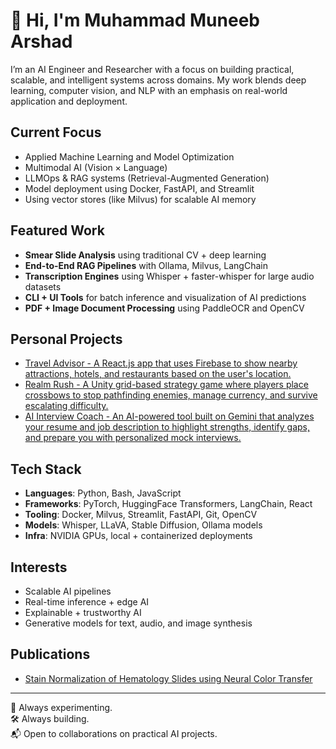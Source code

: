# 👋 Hi, I'm Muhammad Muneeb Arshad

I’m an AI Engineer and Researcher with a focus on building practical, scalable, and intelligent systems across domains. My work blends deep learning, computer vision, and NLP with an emphasis on real-world application and deployment.

## Current Focus
- Applied Machine Learning and Model Optimization  
- Multimodal AI (Vision × Language)  
- LLMOps & RAG systems (Retrieval-Augmented Generation)  
- Model deployment using Docker, FastAPI, and Streamlit  
- Using vector stores (like Milvus) for scalable AI memory  

## Featured Work
- **Smear Slide Analysis** using traditional CV + deep learning  
- **End-to-End RAG Pipelines** with Ollama, Milvus, LangChain  
- **Transcription Engines** using Whisper + faster-whisper for large audio datasets  
- **CLI + UI Tools** for batch inference and visualization of AI predictions  
- **PDF + Image Document Processing** using PaddleOCR and OpenCV

## Personal Projects
-  [Travel Advisor - A React.js app that uses Firebase to show nearby attractions, hotels, and restaurants based on the user's location.](https://travel-advisor-jsmuneeb.netlify.app)
-  [Realm Rush - A Unity grid-based strategy game where players place crossbows to stop pathfinding enemies, manage currency, and survive escalating difficulty.](https://sharemygame.com/@Deathsmoke94/muneeb-s-realm-rush)
-  [AI Interview Coach - An AI-powered tool built on Gemini that analyzes your resume and job description to highlight strengths, identify gaps, and prepare you with personalized mock interviews.](https://ai-interview-coach-xx7qn6wlcihbou9fkkpnzt.streamlit.app)
   

## Tech Stack
- **Languages**: Python, Bash, JavaScript 
- **Frameworks**: PyTorch, HuggingFace Transformers, LangChain, React
- **Tooling**: Docker, Milvus, Streamlit, FastAPI, Git, OpenCV  
- **Models**: Whisper, LLaVA, Stable Diffusion, Ollama models  
- **Infra**: NVIDIA GPUs, local + containerized deployments 

## Interests
- Scalable AI pipelines  
- Real-time inference + edge AI  
- Explainable + trustworthy AI  
- Generative models for text, audio, and image synthesis  

## Publications
- [Stain Normalization of Hematology Slides using Neural Color Transfer](https://arxiv.org/abs/2409.06742)
---

🧪 Always experimenting.  
🛠️ Always building.  
📬 Open to collaborations on practical AI projects.

